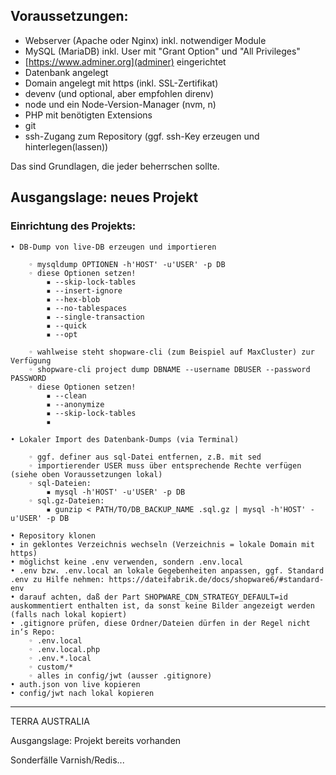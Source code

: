 ## Voraussetzungen:

- Webserver (Apache oder Nginx) inkl. notwendiger Module
- MySQL (MariaDB) inkl. User mit "Grant Option" und "All Privileges"
- [https://www.adminer.org](adminer) eingerichtet
- Datenbank angelegt
- Domain angelegt mit https (inkl. SSL-Zertifikat)
- devenv (und optional, aber empfohlen direnv)
- node und ein Node-Version-Manager (nvm, n)
- PHP mit benötigten Extensions
- git
- ssh-Zugang zum Repository (ggf. ssh-Key erzeugen und hinterlegen(lassen))

Das sind Grundlagen, die jeder beherrschen sollte.

## Ausgangslage: neues Projekt

### Einrichtung des Projekts:

    • DB-Dump von live-DB erzeugen und importieren

        ◦ mysqldump OPTIONEN -h'HOST' -u'USER' -p DB
        ◦ diese Optionen setzen!
            ▪ --skip-lock-tables
            ▪ --insert-ignore
            ▪ --hex-blob
            ▪ --no-tablespaces
            ▪ --single-transaction
            ▪ --quick
            ▪ --opt

        ◦ wahlweise steht shopware-cli (zum Beispiel auf MaxCluster) zur Verfügung
        ◦ shopware-cli project dump DBNAME --username DBUSER --password PASSWORD
        ◦ diese Optionen setzen!
            ▪ --clean
            ▪ --anonymize
            ▪ --skip-lock-tables
            ▪ 
          
    • Lokaler Import des Datenbank-Dumps (via Terminal)

        ◦ ggf. definer aus sql-Datei entfernen, z.B. mit sed
        ◦ importierender USER muss über entsprechende Rechte verfügen (siehe oben Voraussetzungen lokal)
        ◦ sql-Dateien:
            ▪ mysql -h'HOST' -u'USER' -p DB
        ◦ sql.gz-Dateien:
            ▪ gunzip < PATH/TO/DB_BACKUP_NAME .sql.gz | mysql -h'HOST' -u'USER' -p DB

    • Repository klonen
    • in geklontes Verzeichnis wechseln (Verzeichnis = lokale Domain mit https)
    • möglichst keine .env verwenden, sondern .env.local
    • .env bzw. .env.local an lokale Gegebenheiten anpassen, ggf. Standard .env zu Hilfe nehmen: https://dateifabrik.de/docs/shopware6/#standard-env
    • darauf achten, daß der Part SHOPWARE_CDN_STRATEGY_DEFAULT=id auskommentiert enthalten ist, da sonst keine Bilder angezeigt werden (falls nach lokal kopiert)
    • .gitignore prüfen, diese Ordner/Dateien dürfen in der Regel nicht in‘s Repo:
        ◦ .env.local
        ◦ .env.local.php
        ◦ .env.*.local
        ◦ custom/*
        ◦ alles in config/jwt (ausser .gitignore)
    • auth.json von live kopieren
    • config/jwt nach lokal kopieren


---

TERRA AUSTRALIA
	



Ausgangslage: Projekt bereits vorhanden

Sonderfälle Varnish/Redis...